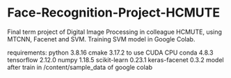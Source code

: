 # Face-Recognition-Project-HCMUTE
Final term project of Digital Image Processing in colleague HCMUTE, using MTCNN, Facenet and SVM. Training SVM model in Google Colab.

requirements:
python 3.8.16
cmake 3.17.2 to use CUDA CPU
conda 4.8.3
tensorflow 2.12.0
numpy 1.18.5
scikit-learn 0.23.1
keras-facenet 0.3.2
model after train in /content/sample_data of google colab 
